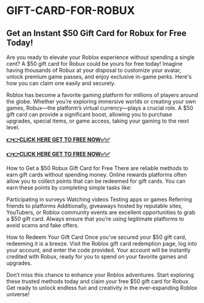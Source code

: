 # GIFT-CARD-FOR-ROBUX

## Get an Instant $50 Gift Card for Robux for Free Today!

Are you ready to elevate your Roblox experience without spending a single cent? A $50 gift card for Robux could be yours for free today! Imagine having thousands of Robux at your disposal to customize your avatar, unlock premium game passes, and enjoy exclusive in-game perks. Here's how you can claim one easily and securely.

Roblox has become a favorite gaming platform for millions of players around the globe. Whether you’re exploring immersive worlds or creating your own games, Robux—the platform’s virtual currency—plays a crucial role. A $50 gift card can provide a significant boost, allowing you to purchase upgrades, special items, or game access, taking your gaming to the next level.

[**👉👉CLICK HERE GET TO FREE NOW✅✅**](https://free-gift-card.raj-solution.com/958f890)


[**👉👉CLICK HERE GET TO FREE NOW✅✅**](https://free-gift-card.raj-solution.com/958f890)

How to Get a $50 Robux Gift Card for Free
There are reliable methods to earn gift cards without spending money. Online rewards platforms often allow you to collect points that can be redeemed for gift cards. You can earn these points by completing simple tasks like:

Participating in surveys
Watching videos
Testing apps or games
Referring friends to platforms
Additionally, giveaways hosted by reputable sites, YouTubers, or Roblox community events are excellent opportunities to grab a $50 gift card. Always ensure that you’re using legitimate platforms to avoid scams and fake offers.

How to Redeem Your Gift Card
Once you’ve secured your $50 gift card, redeeming it is a breeze. Visit the Roblox gift card redemption page, log into your account, and enter the code provided. Your account will be instantly credited with Robux, ready for you to spend on your favorite games and upgrades.

Don’t miss this chance to enhance your Roblox adventures. Start exploring these trusted methods today and claim your free $50 gift card for Robux. Get ready to unlock endless fun and creativity in the ever-expanding Roblox universe!
